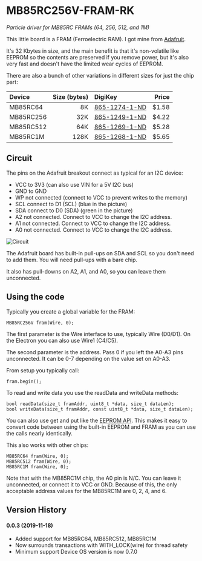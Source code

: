 # MB85RC256V-FRAM-RK

*Particle driver for MB85RC FRAMs (64, 256, 512, and 1M)*

This little board is a FRAM (Ferroelectric RAM). I got mine from [Adafruit](https://www.adafruit.com/products/1895).

It's 32 Kbytes in size, and the main benefit is that it's non-volatile like EEPROM so the contents are preserved if you remove power, but it's also very fast and doesn't have the limited wear cycles of EEPROM.

There are also a bunch of other variations in different sizes for just the chip part:

| Device | Size (bytes) | DigiKey | Price |
| :--- | ---: | :--- | ---: |
| MB85RC64 | 8K | [865-1274-1-ND](https://www.digikey.com/product-detail/en/fujitsu-electronics-america-inc/MB85RC64TAPNF-G-BDERE1/865-1274-1-ND/6802280) | $1.58 |
| MB85RC256 | 32K | [865-1249-1-ND](https://www.digikey.com/product-detail/en/fujitsu-electronics-america-inc/MB85RC256VPF-G-JNERE2/865-1249-1-ND/4022672) | $4.22 |
| MB85RC512 | 64K | [865-1269-1-ND](https://www.digikey.com/product-detail/en/fujitsu-electronics-america-inc/MB85RC512TPNF-G-JNERE1/865-1269-1-ND/5456443) | $5.28 |
| MB85RC1M | 128K | [865-1268-1-ND](https://www.digikey.com/product-detail/en/fujitsu-electronics-america-inc/MB85RC1MTPNF-G-JNERE1/865-1268-1-ND/5456442) | $5.65 |


## Circuit

The pins on the Adafruit breakout connect as typical for an I2C device:

- VCC to 3V3 (can also use VIN for a 5V I2C bus)
- GND to GND
- WP not connected (connect to VCC to prevent writes to the memory)
- SCL connect to D1 (SCL) (blue in the picture)
- SDA connect to D0 (SDA) (green in the picture)
- A2 not connected. Connect to VCC to change the I2C address. 
- A1 not connected. Connect to VCC to change the I2C address. 
- A0 not connected. Connect to VCC to change the I2C address. 

![Circuit](images/circuit.jpg)

The Adafruit board has built-in pull-ups on SDA and SCL so you don't need to add them. You will need pull-ups with a bare chip.
 
It also has pull-downs on A2, A1, and A0, so you can leave them unconnected.

## Using the code

Typically you create a global variable for the FRAM:

```
MB85RC256V fram(Wire, 0);
```

The first parameter is the Wire interface to use, typically Wire (D0/D1). On the Electron you can also use Wire1 (C4/C5).

The second parameter is the address. Pass 0 if you left the A0-A3 pins unconnected. It can be 0-7 depending on the value set on A0-A3.

From setup you typically call:

```
fram.begin();
```

To read and write data you use the readData and writeData methods:

```
bool readData(size_t framAddr, uint8_t *data, size_t dataLen);
bool writeData(size_t framAddr, const uint8_t *data, size_t dataLen);
```

You can also use get and put like the [EEPROM API](https://docs.particle.io/reference/firmware/photon/#eeprom). This makes it easy to convert code between using the built-in EEPROM and FRAM as you can use the calls nearly identically.

This also works with other chips:

```
MB85RC64 fram(Wire, 0);
MB85RC512 fram(Wire, 0);
MB85RC1M fram(Wire, 0);
```

Note that with the MB85RC1M chip, the A0 pin is N/C. You can leave it unconnected, or connect it to VCC or GND. Because of this, the only acceptable address values for the MB85RC1M are 0, 2, 4, and 6.

## Version History

#### 0.0.3 (2019-11-18)

- Added support for MB85RC64, MB85RC512, MB85RC1M
- Now surrounds transactions with WITH_LOCK(wire) for thread safety
- Minimum support Device OS version is now 0.7.0
